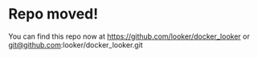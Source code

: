# Repo moved!
You can find this repo now at https://github.com/looker/docker_looker or 
git@github.com:looker/docker_looker.git
